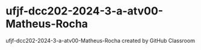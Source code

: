 # ufjf-dcc202-2024-3-a-atv00-Matheus-Rocha
ufjf-dcc202-2024-3-a-atv00-Matheus-Rocha created by GitHub Classroom
